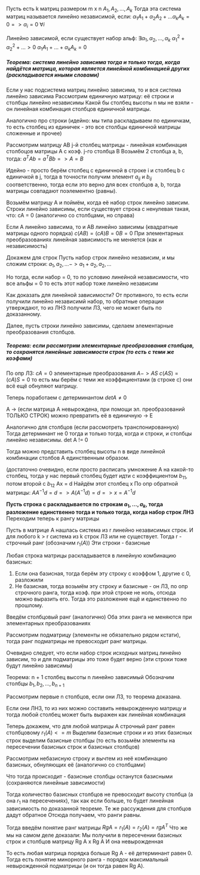 Пусть есть k матриц размером m x n $A_1, A_2, ..., A_k$
Тогда эта система матриц называется линейно независимой, если:
$\alpha_1A_1 + \alpha_2A_2 + ... \alpha_kA_k = 0 => \alpha_i = 0 \ \forall i$

Линейно зависимой, если существует набор альф:
$\exists \alpha_1, \alpha_2, ..., \alpha_k$
$\alpha_1^2 + \alpha_2^2 + ... > 0$
$\alpha_1A_1 + ... + \alpha_kA_k = 0$
##### **Теорема: система линейно зависима тогда и только тогда, когда найдётся матрица, которая является линейной комбинацией других (раскладывается иными словами)**
Если у нас подсистема матриц линейно зависима, то и вся система линейно зависима
Рассмотрим единичную матрицу: её строки и столбцы линейно независимы
Какой бы столбец высоты n мы не взяли - он линейная комбинация столбцов единичной матрицы.

Аналогично про строки (идейно: мы типа раскладываем по единичкам, то есть столбец из единичек - это все столбцы единичной матрицы сложенные и прочее)

Рассмотрим матрицу AB
j-й столбец матрицы - линейная комбинация столбоцов матрицы А с коэф. j-го столбца B
Возьмём 2 столбца a, b, тогда:
$a^TAb = a^TBb => A = B$

Идейно - просто берём столбец с единичной в строке i и столбец b с единичкой в j, тогда в точности получим элемент $a_{ij}$ и $b_{ij}$ соответственно, тогда если это верно для всех столбцов a, b, тогда матрицы совпадают поэлементно (равны).

Возьмём матрицу А и поймём, когда её набор строк линейно зависим.
Строки линейно зависимы, если существует строка c ненулевая такая, что:
cA = 0 (аналогично со столбцами, но справа)

Если А линейно зависима, то и AB линейно зависимы (квадратные матрицы одного порядка)
$c(AB) = (cA)B = 0B = 0$
При элементарных преобразованиях линейная зависимость не меняется (как и независимость)

Докажем для строк
Пусть набор строк линейно независим, и мы сложим строки:
$a_1, a_2, ... -> a_1 + a_2, a_2, ...$

Но тогда, если набор = 0, то по условию линейной независимости, что все альфы = 0 то есть этот набор тоже линейно независим

Как доказать для линейной зависимости? От противного, то есть если получили линейно независимй набор, то обратные операции утверждают, то из ЛНЗ получили ЛЗ, чего не может быть по доказанному.

Далее, пусть строки линейно зависимы, сделаем элементарные преобразования столбцов.
##### Теорема: если рассмотрим элементарные преобразования столбцов, то сохранятся линейные зависимости строк (то есть с теми же коэфами)
По опр ЛЗ:
$cA = 0$
элементарные преобразования $A -> AS$
$c(AS) = (cA)S = 0$
то есть мы берём с теми же коэффициентами (в строке c) они всё ещё обнуляют матрицу.

Теперь поработаем с детерминантом
$det A \ne 0$

A -> (если матрица А невырождена, при помощи эл. преобразований ТОЛЬКО СТРОК) можно превратить её в единичную -> E

Аналогично для столбцов (если рассмотреть транспонированную)
Тогда детерминант не 0 тогда и только тогда, когда и строки, и столбцы линейно независимы.
det A != 0

Тогда можно представить столбец высоты n в виде линейной комбинации столбов А единственным образом.

(достаточно очевидно, если просто расписать умножение А на какой-то столбец, тогда у нас первый столбец будет идти с коэффициентом $b_{11}$, потом второй с $b_{12}$
Ax = d
Найдём этот столбец x
По опр обратной матрицы:
$AA^{-1}d = d => A(A^{-1}d) = d => x = A^{-1}d$


**Пусть строка c раскладывается по строкам $a_1, ..., a_k$, тогда разложение единственно тогда и только тогда, когда набор строк ЛНЗ**
Переходим теперь к рангу матрицы

Пусть в матрице А нашлась система из r линейно независимых строк. И для любого k > r система из k строк ЛЗ или не существует.
Тогда r - строчный ранг (обозначим $r_1(A)$)
Эти строки - базисные

Любая строка матрицы раскладывается в линейную комбинацию базисных:
1) Если она базисная, тогда берём эту строку с коэффом 1, другие с 0, разложили
2) Не базисная, тогда возьмём эту строку и базисные - он ЛЗ, по опр строчного ранга, тогда коэф. при этой строке не ноль, отсюда можно выразить его.
Тогда это разложение ещё и единственно по прошлому.

Введём столбцовый ранг (аналогично)
Оба этих ранга не меняются при элементарных преобразованиях

Рассмотрим подматрицу (элементы не обязательно рядом кстати), тогда ранг подматрицы не превосходит ранг матрицы.

Очевидно следует, что если набор строк исходных матриц линейно зависим, то и для подматрицы это тоже будет верно (эти строки тоже будут линейно зависимы)

Теорема: n + 1 столбец высоты n линейно зависимый
Обозначим столбцы $b_1, b_2, ..., b_{n+1}$

Рассмотрим первые n столбцов, если они ЛЗ, то теорема доказана.

Если они ЛНЗ, то из них можно составить невырожденную матрицу и тогда любой столбец может быть выражен как линейная комбинация

Теперь докажем, что для любой матрицы A строчный ранг равен столбцовому
$r_1(A) <= m$
Выделим базисные строки и из этих базисных строк выделим базисные столбцы (то есть возьмём элементы на пересечении базисных строк и базисных столбцов)

Рассмотрим небазисную строку и вычтем из неё комбинацию базисных, обнуляющих её (аналогично со столбцами)

Что тогда происходит - базисные столбцы останутся базисными (сохраняются линейные зависимости)

Тогда количество базисных столбцов не превосходит высоту столбца (а она $r_1$ на пересечениях), так как если больше, то будет линейная зависимость по доказанной теореме.
Те же рассуждения для столбцов дадут обратное
Отсюда получаем, что ранги равны.

Тогда введём понятие ранг матрицы
$Rg A = r_1(A) = r_2(A) = rg A^T$
Что же мы на самом деле доказали:
Мы получили в пересечении базисных строк и столбцов матрицу Rg A x Rg A
И она невырожденная 

То есть любая матрица порядка больше Rg A - её детерминант равен 0.
Тогда есть понятие минорного ранга - порядок максимальный невырожденной подматрицы (и он тогда равен Rg A).
